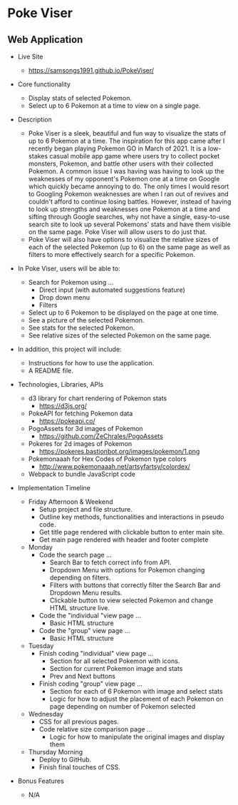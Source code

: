 # Poke Viser
## Web Application

* Live Site
    - https://samsongs1991.github.io/PokeViser/

* Core functionality
    - Display stats of selected Pokemon.
    - Select up to 6 Pokemon at a time to view on a single page.

* Description
    - Poke Viser is a sleek, beautiful and fun way to visualize the stats of up to 6 Pokemon at a time. The inspiration for this app came after I recently began playing Pokemon GO in March of 2021. It is a low-stakes casual mobile app game where users try to collect pocket monsters, Pokemon, and battle other users with their collected Pokemon. A common issue I was having was having to look up the weaknesses of my opponent's Pokemon one at a time on Google which quickly became annoying to do. The only times I would resort to Googling Pokemon weaknesses are when I ran out of revives and couldn't afford to continue losing battles. However, instead of having to look up strengths and weaknesses one Pokemon at a time and sifting through Google searches, why not have a single, easy-to-use search site to look up several Pokemons' stats and have them visible on the same page. Poke Viser will allow users to do just that.
    - Poke Viser will also have options to visualize the relative sizes of each of the selected Pokemon (up to 6) on the same page as well as filters to more effectively search for a specific Pokemon.

* In Poke Viser, users will be able to:
    - Search for Pokemon using ...
        - Direct input (with automated suggestions feature)
        - Drop down menu
        - Filters
    - Select up to 6 Pokemon to be displayed on the page at one time.
    - See a picture of the selected Pokemon. 
    - See stats for the selected Pokemon.
    - See relative sizes of the selected Pokemon on the same page.

* In addition, this project will include:
    - Instructions for how to use the application.
    - A README file.

* Technologies, Libraries, APIs
    - d3 library for chart rendering of Pokemon stats
        - https://d3js.org/
    - PokeAPI for fetching Pokemon data
        - https://pokeapi.co/
    - PogoAssets for 3d images of Pokemon
        - https://github.com/ZeChrales/PogoAssets
    - Pokeres for 2d images of Pokemon
        - https://pokeres.bastionbot.org/images/pokemon/1.png
    - Pokemonaaah for Hex Codes of Pokemon type colors
        - http://www.pokemonaaah.net/artsyfartsy/colordex/
    - Webpack to bundle JavaScript code
    

* Implementation Timeline
    - Friday Afternoon & Weekend
        - Setup project and file structure.
        - Outline key methods, functionalities and interactions in pseudo code.
        - Get title page rendered with clickable button to enter main site.
        - Get main page rendered with header and footer complete
    - Monday
        - Code the search page ...
            - Search Bar to fetch correct info from API.
            - Dropdown Menu with options for Pokemon changing depending on filters.
            - Filters with buttons that correctly filter the Search Bar and Dropdown Menu results. 
            - Clickable button to view selected Pokemon and change HTML structure live.
        - Code the "individual "view page ...
            - Basic HTML structure
        - Code the "group" view page ...
            - Basic HTML structure
    - Tuesday
        - Finish coding "individual" view page ...
            - Section for all selected Pokemon with icons.
            - Section for current Pokemon image and stats
            - Prev and Next buttons
        - Finish coding "group" view page ...
            - Section for each of 6 Pokemon with image and select stats
            - Logic for how to adjust the placement of each Pokemon on page depending on number of Pokemon selected
    - Wednesday
        - CSS for all previous pages.
        - Code relative size comparison page ...
            - Logic for how to manipulate the original images and display them
    - Thursday Morning
        - Deploy to GitHub.
        - Finish final touches of CSS.

* Bonus Features
    - N/A
